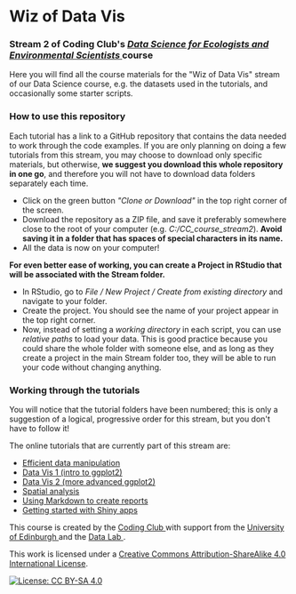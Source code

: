 # Wiz of Data Vis
### Stream 2 of Coding Club's <a href="https://ourcodingclub.github.io/course_home/" target="_blank"> *Data Science for Ecologists and Environmental Scientists* </a> course

Here you will find all the course materials for the "Wiz of Data Vis" stream of our Data Science course, e.g. the datasets used in the tutorials, and occasionally some starter scripts. 

### How to use this repository

Each tutorial has a link to a GitHub repository that contains the data needed to work through the code examples. If you are only planning on doing a few tutorials from this stream, you may choose to download only specific materials, but otherwise, __we suggest you download this whole repository in one go__, and therefore you will not have to download data folders separately each time. 

+ Click on the green button *"Clone or Download"* in the top right corner of the screen.
+ Download the repository as a ZIP file, and save it preferably somewhere close to the root of your computer (e.g. *C:/CC_course_stream2*). __Avoid saving it in a folder that has spaces of special characters in its name.__
+ All the data is now on your computer!

__For even better ease of working, you can create a Project in RStudio that will be associated with the Stream folder.__
+ In RStudio, go to *File / New Project / Create from existing directory* and navigate to your folder.
+ Create the project. You should see the name of your project appear in the top right corner. 
+ Now, instead of setting a _working directory_ in each script, you can use _relative paths_ to load your data. This is good practice because you could share the whole folder with someone else, and as long as they create a project in the main Stream folder too, they will be able to run your code without changing anything. 


### Working through the tutorials

You will notice that the tutorial folders have been numbered; this is only a suggestion of a logical, progressive order for this stream, but you don't have to follow it!

The online tutorials that are currently part of this stream are:

+ <a href= "https://ourcodingclub.github.io/2017/01/06/data-manip-efficient.html" target="_blank"> Efficient data manipulation </a>
+ <a href= "https://ourcodingclub.github.io/2017/01/29/datavis.html" target="_blank"> Data Vis 1 (intro to ggplot2) </a>
+ <a href= "https://ourcodingclub.github.io/2017/03/29/data-vis-2.html" target="_blank"> Data Vis 2 (more advanced ggplot2)</a>
+ <a href= "https://ourcodingclub.github.io/2019/03/26/spatial.html" target="_blank"> Spatial analysis </a>
+ <a href= "https://ourcodingclub.github.io/2016/11/24/rmarkdown-1.html" target="_blank"> Using Markdown to create reports </a>
+ <a href= "https://ourcodingclub.github.io/2017/03/07/shiny.html" target="_blank"> Getting started with Shiny apps </a>

This course is created by the <a href="https://ourcodingclub.github.io" target="_blank"> Coding Club </a> with support from the <a href="https://www.ed.ac.uk/" target="_blank"> University of Edinburgh </a> and the <a href="https://www.thedatalab.com/" target="_blank"> Data Lab </a>. 

This work is licensed under a [Creative Commons Attribution-ShareAlike 4.0 International License](https://creativecommons.org/licenses/by-sa/4.0/).

[![License: CC BY-SA 4.0](https://licensebuttons.net/l/by-sa/4.0/80x15.png)](https://creativecommons.org/licenses/by-sa/4.0/)


